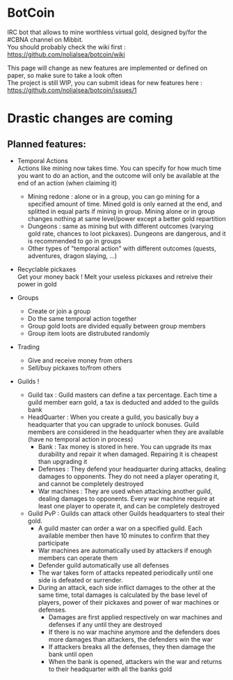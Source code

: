 # BotCoin
IRC bot that allows to mine worthless virtual gold, designed by/for the #CBNA channel on Mibbit.  
You should probably check the wiki first : https://github.com/nolialsea/botcoin/wiki

This page will change as new features are implemented or defined on paper, so make sure to take a look often  
The project is still WIP, you can submit ideas for new features here : https://github.com/nolialsea/botcoin/issues/1

# Drastic changes are coming

## Planned features:


- Temporal Actions  
Actions like mining now takes time. You can specify for how much time you want to do an action, and the outcome will only be available at the end of an action (when claiming it)
  - Mining redone : alone or in a group, you can go mining for a specified amount of time. Mined gold is only earned at the end, and splitted in equal parts if mining in group. Mining alone or in group changes nothing at same level/power except a better gold repartition
  - Dungeons : same as mining but with different outcomes (varying gold rate, chances to loot pickaxes). Dungeons are dangerous, and it is recommended to go in groups
  - Other types of "temporal action" with different outcomes (quests, adventures, dragon slaying, ...)

- Recyclable pickaxes  
Get your money back ! Melt your useless pickaxes and retreive their power in gold

- Groups
  - Create or join a group
  - Do the same temporal action together
  - Group gold loots are divided equally between group members
  - Group item loots are distrubuted randomly


- Trading
  - Give and receive money from others
  - Sell/buy pickaxes to/from others


- Guilds !
  - Guild tax : Guild masters can define a tax percentage. Each time a guild member earn gold, a tax is deducted and added to the guilds bank
  - HeadQuarter : When you create a guild, you basically buy a headquarter that you can upgrade to unlock bonuses. Guild members are considered in the headquarter when they are available (have no temporal action in process)
    - Bank : Tax money is stored in here. You can upgrade its max durability and repair it when damaged. Repairing it is cheapest than upgrading it
    - Defenses : They defend your headquarter during attacks, dealing damages to opponents. They do not need a player operating it, and cannot be completely destroyed
    - War machines : They are used when attacking another guild, dealing damages to opponents. Every war machine require at least one player to operate it, and can be completely destroyed
  - Guild PvP : Guilds can attack other Guilds headquarters to steal their gold.
    - A guild master can order a war on a specified guild. Each available member then have 10 minutes to confirm that they participate
    - War machines are automatically used by attackers if enough members can operate them
    - Defender guild automatically use all defenses
    - The war takes form of attacks repeated periodically until one side is defeated or surrender.
    - During an attack, each side inflict damages to the other at the same time, total damages is calculated by the base level of players, power of their pickaxes and power of war machines or defenses.
      - Damages are first applied respectively on war machines and defenses if any until they are destroyed
      - If there is no war machine anymore and the defenders does more damages than attackers, the defenders win the war
      - If attackers breaks all the defenses, they then damage the bank until open
      - When the bank is opened, attackers win the war and returns to their headquarter with all the banks gold
